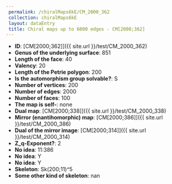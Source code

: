 ```yaml
--- 
 permalink: /chiralMaps6kE/CM_2000_362 
 collection: chiralMaps6kE
 layout: dataEntry
 title: Chiral maps up to 6000 edges - CM[2000;362]
---
```


- **ID**: [CM[2000;362]]({{ site.url }}/test/CM_2000_362)
- **Genus of the underlying surface**: 851
- **Length of the face**: 40
- **Valency**: 20
- **Length of the Petrie polygon**: 200
- **Is the automorphism group solvable?**: S
- **Number of vertices**: 200
- **Number of edges**: 2000
- **Number of faces**: 100
- **The map is self-**: none
- **Dual map**: [CM[2000;338]]({{ site.url }}/test/CM_2000_338)
- **Mirror (enantihomorphic) map**: [CM[2000;386]]({{ site.url }}/test/CM_2000_386)
- **Dual of the mirror image**: [CM[2000;314]]({{ site.url }}/test/CM_2000_314)
- **Z_q-Exponent?**: 2
- **No idea**:  11:386
- **No idea**: Y
- **No idea**: Y
- **Skeleton**: Sk(200;11)^5
- **Some other kind of skeleton**: nan
